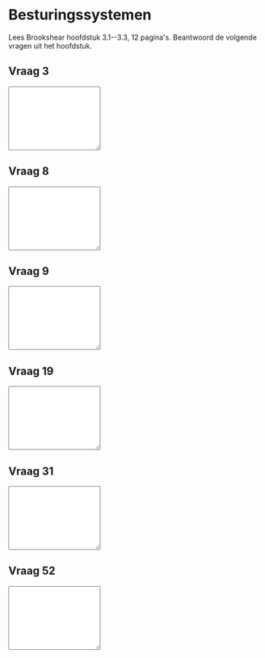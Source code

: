 # Besturingssystemen

Lees Brookshear hoofdstuk 3.1--3.3, 12 pagina's. Beantwoord de volgende vragen uit het hoofdstuk.

## Vraag 3

<textarea name="form[q3]" rows="8" required></textarea>

## Vraag 8

<textarea name="form[q8]" rows="8" required></textarea>

## Vraag 9

<textarea name="form[q9]" rows="8" required></textarea>

## Vraag 19

<textarea name="form[q19]" rows="8" required></textarea>

## Vraag 31

<textarea name="form[q31]" rows="8" required></textarea>

## Vraag 52

<textarea name="form[q52]" rows="8" required></textarea>
